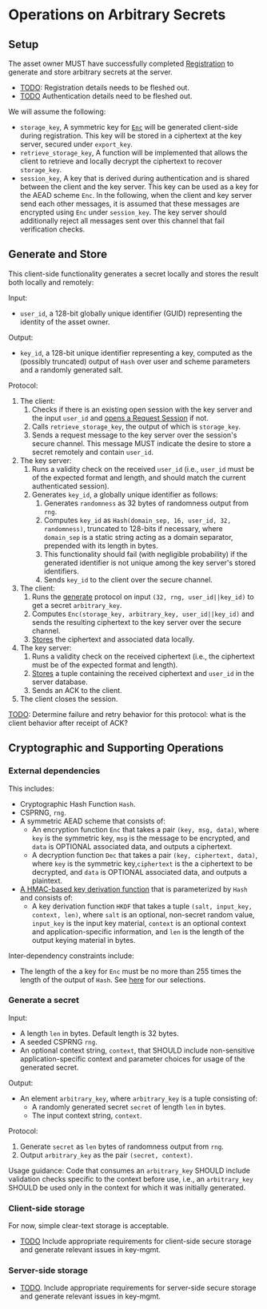 
# Operations on Arbitrary Secrets

## Setup
The asset owner MUST have successfully completed [Registration](https://github.com/boltlabs-inc/key-mgmt-spec/issues/11) to generate and store arbitrary secrets at the server.
- [TODO](https://github.com/boltlabs-inc/key-mgmt-spec/issues/11#issuecomment-1194099508): Registration details needs to be fleshed out.
- [TODO]() Authentication details need to be fleshed out.

We will assume the following:
   - `storage_key`, A symmetric key for [`Enc`](#external-dependencies) will be generated client-side during registration. This key will be stored in a ciphertext at the key server, secured under `export_key`.
   - `retrieve_storage_key`, A function will be implemented that allows the client to retrieve and locally decrypt the ciphertext to recover `storage_key`.
   - `session_key`, A key that is derived during authentication and is shared between the client and the key server. This key can be used as a key for the AEAD scheme `Enc`. In the following, when the client and key server send each other messages, it is assumed that these messages are encrypted using `Enc` under `session_key`. The key server should additionally reject all messages sent over this channel that fail verification checks.

## Generate and Store
This client-side functionality generates a secret locally and stores the result both locally and remotely:

Input:
- `user_id`, a 128-bit globally unique identifier (GUID) representing the identity of the asset owner.

Output:
- `key_id`, a 128-bit unique identifier representing a key, computed as the (possibly truncated) output of `Hash` over user and scheme parameters and a randomly generated salt.

Protocol:
1. The client:
   1. Checks if there is an existing open session with the key server and the input `user_id` and [opens a Request Session](systems-architecture.md#request-session) if not. 
   1. Calls `retrieve_storage_key`, the output of which is `storage_key`.
   1. Sends a request message to the key server over the session's secure channel. This message MUST indicate the desire to store a secret remotely and contain `user_id`.
1. The key server:
   1. Runs a validity check on the received `user_id` (i.e., `user_id` must be of the expected format and length, and should match the current authenticated session).
   1. Generates `key_id`, a globally unique identifier as follows:
        1. Generates `randomness` as 32 bytes of randomness output from `rng`.
        1. Computes `key_id` as `Hash(domain_sep, 16, user_id, 32, randomness)`, truncated to 128-bits if necessary, where `domain_sep` is a static string acting as a domain separator, prepended with its length in bytes.
        1. This functionality should fail (with negligible probability) if the generated identifier is not unique among the key server's stored identifiers. 
        1. Sends `key_id` to the client over the secure channel.
1. The client:
    1. Runs the [generate](#generate-a-secret) protocol on input `(32, rng, user_id||key_id)` to get a secret `arbitrary_key`.
    1. Computes `Enc(storage_key, arbitrary_key, user_id||key_id)` and sends the resulting ciphertext to the key server over the secure channel.
    1. [Stores](#store-a-secret-locally) the ciphertext and associated data locally.
1. The key server:
    1. Runs a validity check on the received ciphertext (i.e., the ciphertext must be of the expected format and length).
    1. [Stores](#server-side-storage) a tuple containing the received ciphertext and `user_id` in the server database.
    1. Sends an ACK to the client.
1. The client closes the session.

[TODO](https://github.com/boltlabs-inc/key-mgmt-spec/issues/43): Determine failure and retry behavior for this protocol: what is the client behavior after receipt of ACK?

## Cryptographic and Supporting Operations
### External dependencies
This includes:
- Cryptographic Hash Function `Hash`. 
- CSPRNG, `rng`.
- A symmetric AEAD scheme that consists of:
    - An encryption function `Enc` that takes a pair `(key, msg, data)`, where `key` is the symmetric key, `msg` is the message to be encrypted, and `data` is OPTIONAL associated data, and outputs a ciphertext.
    - A decryption function `Dec` that takes a pair `(key, ciphertext, data)`, where `key` is the symmetric key,`ciphertext` is the a ciphertext to be decrypted, and `data` is OPTIONAL associated data, and outputs a plaintext.
- [A HMAC-based key derivation function](https://datatracker.ietf.org/doc/html/rfc5869) that is parameterized by `Hash` and consists of:
    - A key derivation function `HKDF` that takes a tuple `(salt, input_key, context, len)`, where `salt` is an optional, non-secret random value, `input_key` is the input key material, `context` is an optional context and application-specific information, and `len` is the length of the output keying material in bytes.


Inter-dependency constraints include:
- The length of the a key for `Enc` must be no more than 255 times the length of the output of `Hash`.
See [here](current-development-phase.md#cryptographic-protocol-and-implementation-dependencies) for our selections.

### Generate a secret
Input:
  - A length `len` in bytes. Default length is 32 bytes.
  - A seeded CSPRNG `rng`.
  - An optional context string, `context`, that SHOULD include non-sensitive application-specific context and parameter choices for usage of the generated secret.

Output: 
   - An element `arbitrary_key`, where `arbitrary_key` is a tuple consisting of:
       - A randomly generated secret `secret` of length `len` in bytes.
       - The input context string, `context`.
    

Protocol:
  1. Generate `secret` as `len` bytes of randomness output from `rng`.
  1. Output `arbitrary_key` as the pair `(secret, context)`.

Usage guidance:
Code that consumes an `arbitrary_key` SHOULD include validation checks specific to the context before use, i.e., an `arbitrary_key` SHOULD be used only in the context for which it was initially generated.

### Client-side storage

For now, simple clear-text storage is acceptable.
- [TODO](https://github.com/boltlabs-inc/key-mgmt-spec/issues/39) Include appropriate requirements for client-side secure storage and generate relevant issues in key-mgmt.

### Server-side storage
- [TODO](https://github.com/boltlabs-inc/key-mgmt-spec/issues/28). Include appropriate requirements for server-side secure storage and generate relevant issues in key-mgmt.




